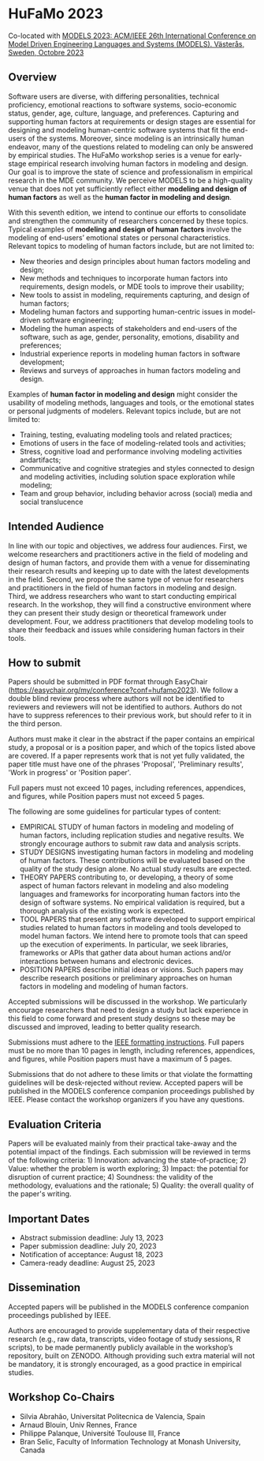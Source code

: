 # HuFaMo 2023

Co-located with [MODELS 2023: ACM/IEEE 26th International Conference on Model Driven Engineering Languages and Systems (MODELS). Västerås, Sweden, Octobre 2023](https://conf.researchr.org/home/models-2023)

## Overview

Software users are diverse, with differing personalities, technical proficiency, emotional reactions to software systems, socio-economic status, gender, age, culture, language, and preferences. Capturing and supporting human factors at requirements or design stages are essential for designing and modeling human-centric software systems that fit the end-users of the systems. Moreover, since modeling is an intrinsically human endeavor, many of the questions related to modeling can only be answered by empirical studies. The HuFaMo workshop series is a venue for early-stage empirical research involving human factors in modeling and design. Our goal is to improve the state of science and professionalism in empirical research in the MDE community. We perceive MODELS to be a high-quality venue that does not yet sufficiently reflect either **modeling and design of human factors** as well as the **human factor in modeling and design**.


With this seventh edition, we intend to continue our efforts to consolidate and strengthen the community of researchers concerned by these topics.
Typical examples of **modeling and design of human factors** involve the modeling of end-users’ emotional states or personal characteristics. Relevant topics to modeling of human factors include, but are not limited to:

- New theories and design principles about human factors modeling and design;
- New methods and techniques to incorporate human factors into requirements, design models, or MDE tools to improve their usability;
- New tools to assist in modeling, requirements capturing, and design of human factors;
- Modeling human factors and supporting human-centric issues in model-driven software engineering;
- Modeling the human aspects of stakeholders and end-users of the software, such as age, gender, personality, emotions, disability and preferences;
- Industrial experience reports in modeling human factors in software development;
- Reviews and surveys of approaches in human factors modeling and design.

Examples of **human factor in modeling and design** might consider the usability of modeling methods, languages and tools, or the emotional states or personal judgments of modelers. Relevant topics include, but are not limited to:
- Training, testing, evaluating modeling tools and related practices;
- Emotions of users in the face of modeling-related tools and activities;
- Stress, cognitive load and performance involving modeling activities andartifacts;
- Communicative and cognitive strategies and styles connected to design and modeling activities, including solution space exploration while modeling;
- Team and group behavior, including behavior across (social) media and social translucence


## Intended Audience

In line with our topic and objectives, we address four audiences. First, we welcome researchers and practitioners active in the field of modeling and design of human factors, and provide them with a venue for disseminating their research results and keeping up to date with the latest developments in the field. Second, we propose the same type of venue for researchers and practitioners in the field of human factors in modeling and design. Third, we address researchers who want to start conducting empirical research. In the workshop, they will find a constructive environment where they can present their study design or theoretical framework under development. Four, we address practitioners that develop modeling tools to share their feedback and issues while considering human factors in their tools.


## How to submit

Papers should be submitted in PDF format through EasyChair (https://easychair.org/my/conference?conf=hufamo2023). We follow a double blind review process where authors will not be identified to reviewers and reviewers will not be identified to authors. Authors do not have to suppress references to their previous work, but should refer to it in the third person.

Authors must make it clear in the abstract if the paper contains an empirical study, a proposal or is a position paper, and which of the topics listed above are covered. If a paper represents  work that is not yet fully validated, the paper title must have one of the phrases 'Proposal', 'Preliminary results',  'Work in progress' or 'Position paper'.

Full papers must not exceed 10 pages, including references, appendices, and figures, while Position papers must not exceed 5 pages.

The following are some guidelines for particular types of content:
- EMPIRICAL STUDY of human factors in modeling and modeling of human factors, including replication studies and negative results. We strongly encourage authors to submit raw data and analysis scripts.
- STUDY DESIGNS investigating human factors in modeling and modeling of human factors. These contributions will be evaluated based on the quality of the study design alone.
    No actual study results are expected.
- THEORY PAPERS contributing to, or developing, a theory of some aspect of human factors relevant in modeling and also modeling languages and frameworks for incorporating human factors into the design of software systems. No empirical validation is required, but a thorough analysis of the existing work is expected.
- TOOL PAPERS that present any software developed to support empirical studies related to human factors in modeling and tools developed to model human factors. We intend here to promote tools that can speed up the execution of experiments. In particular, we seek libraries, frameworks or APIs that gather data about human actions and/or interactions between humans and electronic devices.
- POSITION PAPERS describe initial ideas or visions. Such papers may describe research positions or preliminary approaches on human factors in modeling and modeling of human factors.

Accepted submissions will be discussed in the workshop. We particularly encourage researchers that need to design a study but lack experience in this field to come forward and present study designs so these may be discussed and improved, leading to better quality research.

Submissions must adhere to the [IEEE formatting instructions](https://www.ieee.org/conferences/publishing/templates.html).
Full papers must be no more than 10 pages in length, including references, appendices, and figures, while Position papers must have a maximum of 5 pages. 

Submissions that do not adhere to these limits or that violate the formatting guidelines will be desk-rejected without review. Accepted papers will be published in the MODELS conference companion proceedings published by IEEE. Please contact the workshop organizers if you have any questions.


## Evaluation Criteria

Papers will be evaluated mainly from their practical take-away and the potential impact of the findings. Each submission will be reviewed in terms of the following criteria: 1) Innovation: advancing the state-of-practice; 2) Value: whether the problem is worth exploring; 3) Impact: the potential for disruption of current practice; 4) Soundness: the validity of the methodology, evaluations and the rationale; 5) Quality: the overall quality of the paper's writing.


## Important Dates

- Abstract submission deadline: July 13, 2023
- Paper submission deadline: July 20, 2023
- Notification of acceptance: August 18, 2023
- Camera-ready deadline: August 25, 2023


## Dissemination

Accepted papers will be published in the MODELS conference companion proceedings published by IEEE. 

 Authors are encouraged to provide supplementary data of their respective research (e.g., raw data, transcripts, video footage of study sessions, R scripts), to be made permanently publicly available in the workshop’s repository, built on ZENODO. Although providing such extra material will not be mandatory, it is strongly encouraged, as a good practice in empirical studies.



## Workshop Co-Chairs

- Silvia Abrahão, Universitat Politecnica de Valencia, Spain
- Arnaud Blouin, Univ Rennes, France
- Philippe Palanque, Université Toulouse III, France
- Bran Selic, Faculty of Information Technology at Monash University, Canada


